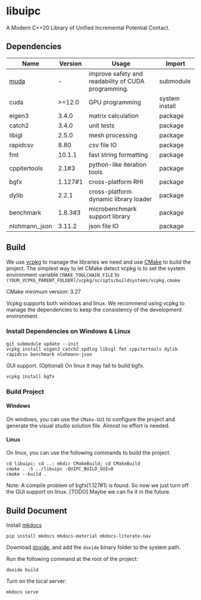 # libuipc
A Modern C++20 Library of Unified Incremental Potential Contact.

## Dependencies

| Name                                   | Version | Usage                                               | Import         |
| -------------------------------------- | ------- | --------------------------------------------------- | -------------- |
| [muda](https://github.com/MuGdxy/muda) | -       | improve safety and readability of CUDA programming. | submodule      |
| cuda                                   | >=12.0  | GPU programming                                     | system install |
| eigen3                                 | 3.4.0   | matrix calculation                                  | package        |
| catch2                                 | 3.4.0   | unit tests                                          | package        |
| libigl                                 | 2.5.0   | mesh processing                                     | package        |
| rapidcsv                               | 8.80    | csv file IO                                         | package        |
| fmt                                    | 10.1.1  | fast string formatting                              | package        |
| cppitertools                           | 2.1#3   | python-like iteration tools                         | package        |
| bgfx                                   | 1.127#1 | cross-platform RHI                                  | package        |
| dylib                                  | 2.2.1   | cross-platform dynamic library loader               | package        |
| benchmark                              | 1.8.3#3 | microbenchmark support library                      | package        |
| nlohmann_json                          | 3.11.2  | json file IO                                        | package        |

## Build
We use [vcpkg](https://github.com/microsoft/vcpkg) to manage the libraries we need and use [CMake](https://cmake.org/) to build the project. The simplest way to let CMake detect vcpkg is to set the system environment variable `CMAKE_TOOLCHAIN_FILE` to `(YOUR_VCPKG_PARENT_FOLDER)/vcpkg/scripts/buildsystems/vcpkg.cmake`

CMake minimum version: 3.27

Vcpkg supports both windows and linux. We recommend using vcpkg to manage the dependencies to keep the consistency of the development environment.

### Install Dependencies on Windows & Linux
```shell
git submodule update --init
vcpkg install eigen3 catch2 spdlog libigl fmt cppitertools dylib rapidcsv benchmark nlohmann-json
```
GUI support. (Optional) On linux it may fail to build bgfx.
```shell
vcpkg install bgfx
```
### Build Project

#### Windows
On windows, you can use the `CMake-GUI` to configure the project and generate the visual studio solution file. Almost no effort is needed.

#### Linux
On linux, you can use the following commands to build the project.
```shell
cd libuipc; cd ..; mkdir CMakeBuild; cd CMakeBuild
cmake . -S ../libuipc -DUIPC_BUILD_GUI=0
cmake --build .
```
Note: A compile problem of bgfx(1.127#1) is found. So now we just turn off the GUI support on linux. [TODO] Maybe we can fix it in the future.
## Build Document

Install [mkdocs](https://www.mkdocs.org/)
```shell
pip install mkdocs mkdocs-material mkdocs-literate-nav
```
    
Download [doxide](https://www.doxide.org/installation/), and add the `doxide` binary folder to the system path.

Run the following command at the root of the project:
```shell
doxide build
```
    
Turn on the local server:
```shell
mkdocs serve
```

